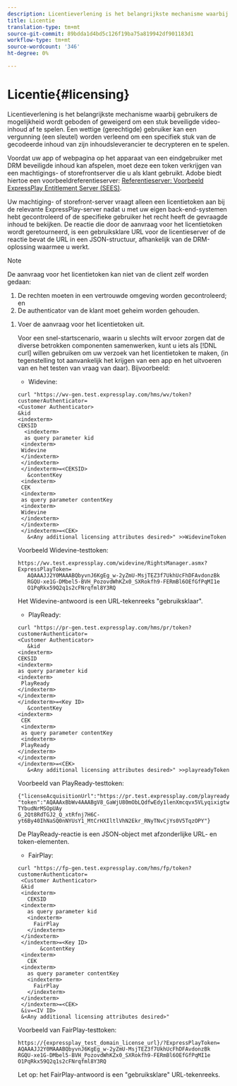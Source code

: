 ```yaml
---
description: Licentieverlening is het belangrijkste mechanisme waarbij gebruikers de mogelijkheid wordt geboden of geweigerd om een stuk beveiligde video-inhoud af te spelen. Een wettige (gerechtigde) gebruiker kan een vergunning (een sleutel) worden verleend om een specifiek stuk van de gecodeerde inhoud van zijn inhoudsleverancier te decrypteren en te spelen.
title: Licentie
translation-type: tm+mt
source-git-commit: 89bdda1d4bd5c126f19ba75a819942df901183d1
workflow-type: tm+mt
source-wordcount: '346'
ht-degree: 0%

---
```



# Licentie{#licensing}

Licentieverlening is het belangrijkste mechanisme waarbij gebruikers de mogelijkheid wordt geboden of geweigerd om een stuk beveiligde video-inhoud af te spelen. Een wettige (gerechtigde) gebruiker kan een vergunning (een sleutel) worden verleend om een specifiek stuk van de gecodeerde inhoud van zijn inhoudsleverancier te decrypteren en te spelen.

Voordat uw app of webpagina op het apparaat van een eindgebruiker met DRM beveiligde inhoud kan afspelen, moet deze een token verkrijgen van een machtigings- of storefrontserver die u als klant gebruikt. Adobe biedt hiertoe een voorbeeldreferentieserver: [Referentieserver: Voorbeeld ExpressPlay Entitlement Server (SEES)](../../multi-drm-workflows/feature-topics/sees-reference-server.md).

Uw machtiging- of storefront-server vraagt alleen een licentietoken aan bij de relevante ExpressPlay-server nadat u met uw eigen back-end-systemen hebt gecontroleerd of de specifieke gebruiker het recht heeft de gevraagde inhoud te bekijken. De reactie die door de aanvraag voor het licentietoken wordt geretourneerd, is een gebruiksklare URL voor de licentieserver of de reactie bevat de URL in een JSON-structuur, afhankelijk van de DRM-oplossing waarmee u werkt.

>[!NOTE]
>
>De aanvraag voor het licentietoken kan niet van de client zelf worden gedaan:
>1. De rechten moeten in een vertrouwde omgeving worden gecontroleerd; en
>1. De authenticator van de klant moet geheim worden gehouden.


1. Voer de aanvraag voor het licentietoken uit.

   Voor een snel-startscenario, waarin u slechts wilt ervoor zorgen dat de diverse betrokken componenten samenwerken, kunt u iets als [!DNL curl] willen gebruiken om uw verzoek van het licentietoken te maken, (in tegenstelling tot aanvankelijk het krijgen van een app en het uitvoeren van en het testen van vraag van daar). Bijvoorbeeld:

   * Widevine:

   ```
   curl "https://wv-gen.test.expressplay.com/hms/wv/token?customerAuthenticator= 
   <Customer Authenticator> 
   &kid 
   <indexterm>
   CEKSID 
     <indexterm>
     as query parameter kid 
    <indexterm>
    Widevine 
    </indexterm> 
    </indexterm> 
    </indexterm>=<CEKSID> 
      &contentKey 
    <indexterm>
    CEK 
    <indexterm>
    as query parameter contentKey 
    <indexterm>
    Widevine 
    </indexterm> 
    </indexterm> 
    </indexterm>=<CEK> 
      &<Any additional licensing attributes desired>" >>WidevineToken 
   ```

   Voorbeeld Widevine-testtoken:

   ```
   https://wv.test.expressplay.com/widevine/RightsManager.asmx?ExpressPlayToken= 
      AQAAAJJ2Y0MAAABQbyvnJ6KgEg_w-2yZmU-MsjTEZ3f7UkhUcFhDFAvdonzBk 
      RGQU-xe1G-DMbel5-BVH_PozovdWhKZx0_SXRokfh9-FERmBl6OEfGfPqMI1e 
      O1PqRkx59Q2q1s2cFNrqfml8Y3RQ 
   ```

   Het Widevine-antwoord is een URL-tekenreeks &quot;gebruiksklaar&quot;.

   * PlayReady:

   ```
   curl "https://pr-gen.test.expressplay.com/hms/pr/token?customerAuthenticator= 
   <Customer Authenticator> 
      &kid 
   <indexterm>
   CEKSID 
   <indexterm>
   as query parameter kid 
   <indexterm>
    PlayReady 
   </indexterm> 
   </indexterm> 
   </indexterm>=<Key ID> 
      &contentKey 
   <indexterm>
    CEK 
    <indexterm>
    as query parameter contentKey 
    <indexterm>
    PlayReady 
   </indexterm> 
   </indexterm> 
   </indexterm>=<CEK> 
      &<Any additional licensing attributes desired>" >>playreadyToken
   ```

   Voorbeeld van PlayReady-testtoken:

   ```
   {"licenseAcquisitionUrl":"https://pr.test.expressplay.com/playready/RightsManager.asmx", 
   "token":"AQAAAxBbWv4AAABgV8_GaWjU80mObLQdfwEdy1lenXmcqvx5VLyqixigtwXLthzjPxq9QDT-TYbudNrMSOpUAy 
   G_2Qt8RdTGJ2_Q_xtRfnj7H6C-yt6By40IhNaSQ0nNYUsY1_MtCrHXIltlVhN2Ekr_RNyTNvCjYs0V5TqzOPY"} 
   ```

   De PlayReady-reactie is een JSON-object met afzonderlijke URL- en token-elementen.

   * FairPlay:

   ```
   curl "https://fp-gen.test.expressplay.com/hms/fp/token?customerAuthenticator= 
    <Customer Authenticator> 
    &kid 
    <indexterm>
      CEKSID 
    <indexterm>
      as query parameter kid 
      <indexterm>
        FairPlay 
      </indexterm> 
    </indexterm> 
    </indexterm>=<Key ID> 
          &contentKey 
    <indexterm>
      CEK 
    <indexterm>
      as query parameter contentKey 
      <indexterm>
        FairPlay 
      </indexterm> 
    </indexterm> 
    </indexterm>=<CEK> 
    &iv=<IV ID> 
    &<Any additional licensing attributes desired>"
   ```

   Voorbeeld van FairPlay-testtoken:

   ```
   https://{expressplay_test_domain_license_url}/?ExpressPlayToken= 
   AQAAAJJ2Y0MAAABQbyvnJ6KgEg_w-2yZmU-MsjTEZ3f7UkhUcFhDFAvdonzBk 
   RGQU-xe1G-DMbel5-BVH_PozovdWhKZx0_SXRokfh9-FERmBl6OEfGfPqMI1e 
   O1PqRkx59Q2q1s2cFNrqfml8Y3RQ
   ```

   Let op: het FairPlay-antwoord is een &quot;gebruiksklare&quot; URL-tekenreeks.
